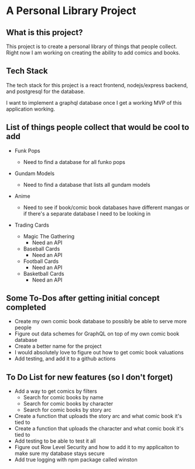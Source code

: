 # A Personal Library Project

## What is this project?

This project is to create a personal library of things that people collect. Right now I am working on creating the ability to add comics and books. 

## Tech Stack

The tech stack for this project is a react frontend, nodejs/express backend, and postgresql for the database.

I want to implement a graphql database once I get a working MVP of this application working. 


## List of things people collect that would be cool to add

* Funk Pops
  * Need to find a database for all funko pops

* Gundam Models
  * Need to find a database that lists all gundam models

* Anime
  * Need to see if book/comic book databases have different mangas or if there's a separate database I need to be looking in

* Trading Cards
  * Magic The Gathering
    * Need an API
  * Baseball Cards
    * Need an API
  * Football Cards
    * Need an API
  * Basketball Cards
    * Need an API

## Some To-Dos after getting initial concept completed

* Create my own comic book database to possibly be able to serve more people
* Figure out data schemes for GraphQL on top of my own comic book database
* Create a better name for the project
* I would absolutely love to figure out how to get comic book valuations 
* Add testing, and add it to a github actions

## To Do List for new features (so I don't forget)

* Add a way to get comics by filters
  * Search for comic books by name
  * Search for comic books by character
  * Search for comic books by story arc
* Create a function that uploads the story arc and what comic book it's tied to
* Create a function that uploads the character and what comic book it's tied to
* Add testing to be able to test it all
* Figure out Row Level Security and how to add it to my applicaiton to make sure my database stays secure
* Add true logging with npm package called winston